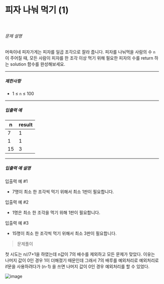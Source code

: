 # 피자 나눠 먹기 (1)

 

###### 문제 설명

머쓱이네 피자가게는 피자를 일곱 조각으로 잘라 줍니다. 피자를 나눠먹을 사람의 수 `n`이 주어질 때, 모든 사람이 피자를 한 조각 이상 먹기 위해 필요한 피자의 수를 return 하는 solution 함수를 완성해보세요.

---

##### 제한사항

- 1 ≤ `n` ≤ 100

---

##### 입출력 예

| n   | result |
| --- | ------ |
| 7   | 1      |
| 1   | 1      |
| 15  | 3      |

---

##### 입출력 예 설명

입출력 예 #1

- 7명이 최소 한 조각씩 먹기 위해서 최소 1판이 필요합니다.

입출력 예 #2

- 1명은 최소 한 조각을 먹기 위해 1판이 필요합니다.

입출력 예 #3

- 15명이 최소 한 조각씩 먹기 위해서 최소 3판이 필요합니다.



> 문제풀이

첫 시도는 n//7+1을 하였는데 n값이 7의 배수를 제외하고 모든 문제가 맞았다. 이유는 나머지 값이 0인 경우 1이 더해졌기 때문인데 그래서 7의 배루를 예외처리로 예외처리로 if문을 사용하려다가 (n-1) 을 쓰면  나머지 값이 0인 경우 예외처리를 할 수 있었다. 

![image](https://user-images.githubusercontent.com/116260619/213612344-b7e637c9-2419-4b63-8c03-5dab259c91e5.png)


























